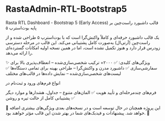 # RastaAdmin-RTL-Bootstrap5

Rasta RTL Dashboard - Bootstrap 5 (Early Access) قالب داشبورد راست‌چین بر پایه بوت‌استرپ ۵

یک قالب داشبورد حرفه‌ای و کاملاً واکنش‌گرا است که با بوت‌استرپ ۵ طراحی شده و از راست‌چین (آر‌تی‌ال) به‌صورت کامل پشتیبانی می‌کند. این قالب در مرحله دسترسی زودرس قرار دارد و هنوز تکمیل نشده است، اما در همین نسخه اولیه امکانات گسترده‌ای را ارائه می‌دهد.

✨ ویژگی‌های کلیدی:
✅ ۲۰۰۰+ ترکیب شخصی‌سازی‌شده – انعطاف‌پذیری بالا برای سفارشی‌سازی
✅ داشبورد مدرن و واکنش‌گرا – طراحی بهینه برای تمامی دستگاه‌ها
✅ لیست‌های شخصی‌سازی‌شده – نمایش داده‌ها در قالب‌های مختلف

انواع فرم‌های ورود و ثبت‌نام در

فرم‌های چندمرحله‌ای و تأیید هویت
✅ المان‌های متنوع – جداول، هشدارها و موارد دیگر
✅ پشتیبانی کامل از حالت تیره و روشن

📌 این پروژه همچنان در حال توسعه است و در نسخه‌های بعدی ویژگی‌های بیشتری اضافه خواهد شد. پیشنهادات و فیدبک‌های شما در بهتر شدن این قالب مؤثر خواهند بود. 🙌
